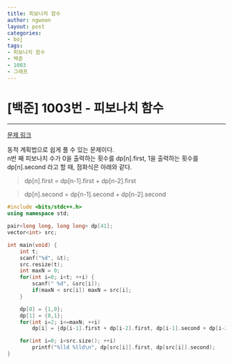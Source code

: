 ```yaml
---
title: 피보나치 함수
author: ngwoon
layout: post
categories:
- boj
tags:
- 피보나치 함수
- 백준
- 1003
- 그래프
---
```


# [백준] 1003번 - 피보나치 함수
- - -

[문제 링크](https://www.acmicpc.net/problem/1003)

동적 계획법으로 쉽게 풀 수 있는 문제이다.<br/>
n번 째 피보나치 수가 0을 출력하는 횟수를 dp[n].first, 1을 출력하는 횟수를 dp[n].second 라고 할 때, 점화식은 아래와 같다.<br/>

> dp[n].first  = dp[n-1].first + dp[n-2].first

> dp[n].second = dp[n-1].second + dp[n-2].second

```cpp
#include <bits/stdc++.h>
using namespace std;

pair<long long, long long> dp[41];
vector<int> src;

int main(void) {
    int t;
    scanf("%d", &t);
    src.resize(t);
    int maxN = 0;
    for(int i=0; i<t; ++i) {
        scanf(" %d", &src[i]);
        if(maxN < src[i]) maxN = src[i];
    }

    dp[0] = {1,0};
    dp[1] = {0,1};
    for(int i=2; i<=maxN; ++i)
        dp[i] = {dp[i-1].first + dp[i-2].first, dp[i-1].second + dp[i-2].second};

    for(int i=0; i<src.size(); ++i)
        printf("%lld %lld\n", dp[src[i]].first, dp[src[i]].second);
}
```
